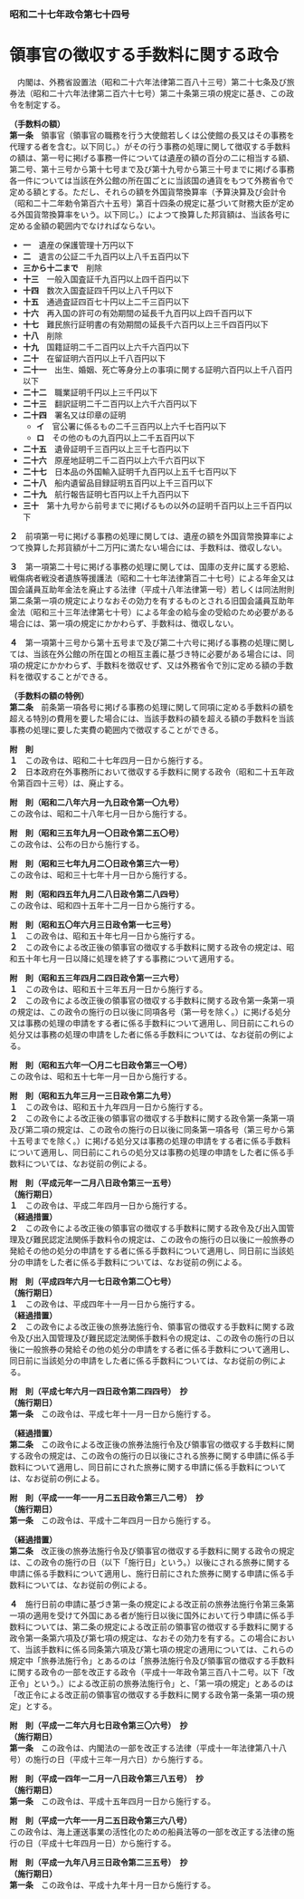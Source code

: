 ### 昭和二十七年政令第七十四号  
# 領事官の徴収する手数料に関する政令  
　内閣は、外務省設置法（昭和二十六年法律第二百八十三号）第二十七条及び旅券法（昭和二十六年法律第二百六十七号）第二十条第三項の規定に基き、この政令を制定する。  
  
**（手数料の額）**  
**第一条**　領事官（領事官の職務を行う大使館若しくは公使館の長又はその事務を代理する者を含む。以下同じ。）がその行う事務の処理に関して徴収する手数料の額は、第一号に掲げる事務一件については遺産の額の百分の二に相当する額、第二号、第十三号から第十七号まで及び第十九号から第三十号までに掲げる事務各一件については当該在外公館の所在国ごとに当該国の通貨をもつて外務省令で定める額とする。ただし、それらの額を外国貨幣換算率（予算決算及び会計令（昭和二十二年勅令第百六十五号）第百十四条の規定に基づいて財務大臣が定める外国貨幣換算率をいう。以下同じ。）によつて換算した邦貨額は、当該各号に定める金額の範囲内でなければならない。  
* **一**　遺産の保護管理十万円以下  
* **二**　遺言の公証二千九百円以上八千五百円以下  
* **三から十二まで**　削除  
* **十三**　一般入国査証千九百円以上四千百円以下  
* **十四**　数次入国査証四千円以上八千円以下  
* **十五**　通過査証四百七十円以上二千三百円以下  
* **十六**　再入国の許可の有効期間の延長千九百円以上四千百円以下  
* **十七**　難民旅行証明書の有効期間の延長千六百円以上三千四百円以下  
* **十八**　削除  
* **十九**　国籍証明二千二百円以上六千六百円以下  
* **二十**　在留証明六百円以上千八百円以下  
* **二十一**　出生、婚姻、死亡等身分上の事項に関する証明六百円以上千八百円以下  
* **二十二**　職業証明千円以上三千円以下  
* **二十三**　翻訳証明二千二百円以上六千六百円以下  
* **二十四**　署名又は印章の証明  
	* **イ**　官公署に係るもの二千三百円以上六千七百円以下  
	* **ロ**　その他のもの九百円以上二千五百円以下  
* **二十五**　遺骨証明千三百円以上三千七百円以下  
* **二十六**　原産地証明二千二百円以上六千六百円以下  
* **二十七**　日本品の外国輸入証明千九百円以上五千七百円以下  
* **二十八**　船内遺留品目録証明五百円以上千三百円以下  
* **二十九**　航行報告証明七百円以上千九百円以下  
* **三十**　第十九号から前号までに掲げるもの以外の証明千百円以上三千百円以下  
  
**２**　前項第一号に掲げる事務の処理に関しては、遺産の額を外国貨幣換算率によつて換算した邦貨額が十二万円に満たない場合には、手数料は、徴収しない。  
  
**３**　第一項第二十号に掲げる事務の処理に関しては、国庫の支弁に属する恩給、戦傷病者戦没者遺族等援護法（昭和二十七年法律第百二十七号）による年金又は国会議員互助年金法を廃止する法律（平成十八年法律第一号）若しくは同法附則第二条第一項の規定によりなおその効力を有するものとされる旧国会議員互助年金法（昭和三十三年法律第七十号）による年金の給与金の受給のため必要がある場合には、第一項の規定にかかわらず、手数料は、徴収しない。  
  
**４**　第一項第十三号から第十五号まで及び第二十六号に掲げる事務の処理に関しては、当該在外公館の所在国との相互主義に基づき特に必要がある場合には、同項の規定にかかわらず、手数料を徴収せず、又は外務省令で別に定める額の手数料を徴収することができる。  
  
**（手数料の額の特例）**  
**第二条**　前条第一項各号に掲げる事務の処理に関して同項に定める手数料の額を超える特別の費用を要した場合には、当該手数料の額を超える額の手数料を当該事務の処理に要した実費の範囲内で徴収することができる。  
  
**附　則**  
**１**　この政令は、昭和二十七年四月一日から施行する。  
**２**　日本政府在外事務所において徴収する手数料に関する政令（昭和二十五年政令第百四十三号）は、廃止する。  
  
**附　則（昭和二八年六月一九日政令第一〇九号）**  
この政令は、昭和二十八年七月一日から施行する。  
  
**附　則（昭和三五年九月一〇日政令第二五〇号）**  
この政令は、公布の日から施行する。  
  
**附　則（昭和三七年九月二〇日政令第三六一号）**  
この政令は、昭和三十七年十月一日から施行する。  
  
**附　則（昭和四五年九月二八日政令第二八四号）**  
この政令は、昭和四十五年十二月一日から施行する。  
  
**附　則（昭和五〇年六月三日政令第一七三号）**  
**１**　この政令は、昭和五十年七月一日から施行する。  
**２**　この政令による改正後の領事官の徴収する手数料に関する政令の規定は、昭和五十年七月一日以降に処理を終了する事務について適用する。  
  
**附　則（昭和五三年四月二四日政令第一三六号）**  
**１**　この政令は、昭和五十三年五月一日から施行する。  
**２**　この政令による改正後の領事官の徴収する手数料に関する政令第一条第一項の規定は、この政令の施行の日以後に同項各号（第一号を除く。）に掲げる処分又は事務の処理の申請をする者に係る手数料について適用し、同日前にこれらの処分又は事務の処理の申請をした者に係る手数料については、なお従前の例による。  
  
**附　則（昭和五六年一〇月二七日政令第三一〇号）**  
この政令は、昭和五十七年一月一日から施行する。  
  
**附　則（昭和五九年三月一三日政令第二九号）**  
**１**　この政令は、昭和五十九年四月一日から施行する。  
**２**　この政令による改正後の領事官の徴収する手数料に関する政令第一条第一項及び第二項の規定は、この政令の施行の日以後に同条第一項各号（第三号から第十五号までを除く。）に掲げる処分又は事務の処理の申請をする者に係る手数料について適用し、同日前にこれらの処分又は事務の処理の申請をした者に係る手数料については、なお従前の例による。  
  
**附　則（平成元年一二月八日政令第三一五号）**  
**（施行期日）**  
**１**　この政令は、平成二年四月一日から施行する。  
**（経過措置）**  
**２**　この政令による改正後の領事官の徴収する手数料に関する政令及び出入国管理及び難民認定法関係手数料令の規定は、この政令の施行の日以後に一般旅券の発給その他の処分の申請をする者に係る手数料について適用し、同日前に当該処分の申請をした者に係る手数料については、なお従前の例による。  
  
**附　則（平成四年六月一七日政令第二〇七号）**  
**（施行期日）**  
**１**　この政令は、平成四年十一月一日から施行する。  
**（経過措置）**  
**２**　この政令による改正後の旅券法施行令、領事官の徴収する手数料に関する政令及び出入国管理及び難民認定法関係手数料令の規定は、この政令の施行の日以後に一般旅券の発給その他の処分の申請をする者に係る手数料について適用し、同日前に当該処分の申請をした者に係る手数料については、なお従前の例による。  
  
**附　則（平成七年六月一四日政令第二四四号）　抄**  
**（施行期日）**  
**第一条**　この政令は、平成七年十一月一日から施行する。  
  
**（経過措置）**  
**第二条**　この政令による改正後の旅券法施行令及び領事官の徴収する手数料に関する政令の規定は、この政令の施行の日以後にされる旅券に関する申請に係る手数料について適用し、同日前にされた旅券に関する申請に係る手数料については、なお従前の例による。  
  
**附　則（平成一一年一一月二五日政令第三八二号）　抄**  
**（施行期日）**  
**第一条**　この政令は、平成十二年四月一日から施行する。  
  
**（経過措置）**  
**第二条**　改正後の旅券法施行令及び領事官の徴収する手数料に関する政令の規定は、この政令の施行の日（以下「施行日」という。）以後にされる旅券に関する申請に係る手数料について適用し、施行日前にされた旅券に関する申請に係る手数料については、なお従前の例による。  
  
**４**　施行日前の申請に基づき第一条の規定による改正前の旅券法施行令第三条第一項の適用を受けて外国にある者が施行日以後に国外において行う申請に係る手数料については、第二条の規定による改正前の領事官の徴収する手数料に関する政令第一条第六項及び第七項の規定は、なおその効力を有する。この場合において、当該手数料に係る同条第六項及び第七項の規定の適用については、これらの規定中「旅券法施行令」とあるのは「旅券法施行令及び領事官の徴収する手数料に関する政令の一部を改正する政令（平成十一年政令第三百八十二号。以下「改正令」という。）による改正前の旅券法施行令」と、「第一項の規定」とあるのは「改正令による改正前の領事官の徴収する手数料に関する政令第一条第一項の規定」とする。  
  
**附　則（平成一二年六月七日政令第三〇六号）　抄**  
**（施行期日）**  
**第一条**　この政令は、内閣法の一部を改正する法律（平成十一年法律第八十八号）の施行の日（平成十三年一月六日）から施行する。  
  
**附　則（平成一四年一二月一八日政令第三八五号）　抄**  
**（施行期日）**  
**第一条**　この政令は、平成十五年四月一日から施行する。  
  
**附　則（平成一六年一一月二五日政令第三六八号）**  
この政令は、海上運送事業の活性化のための船員法等の一部を改正する法律の施行の日（平成十七年四月一日）から施行する。  
  
**附　則（平成一九年八月三日政令第二三五号）　抄**  
**（施行期日）**  
**第一条**　この政令は、平成十九年十月一日から施行する。  
  
